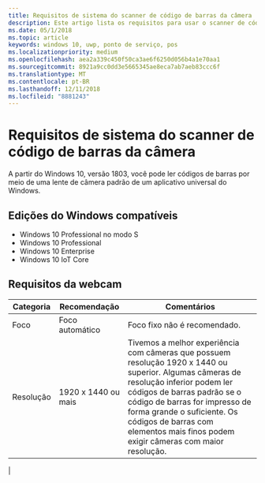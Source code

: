 ```yaml
---
title: Requisitos de sistema do scanner de código de barras da câmera
description: Este artigo lista os requisitos para usar o scanner de código de barras da câmera de um aplicativo UWP.
ms.date: 05/1/2018
ms.topic: article
keywords: windows 10, uwp, ponto de serviço, pos
ms.localizationpriority: medium
ms.openlocfilehash: aea2a339c450f50ca3ae6f6250d056b4a1e70aa1
ms.sourcegitcommit: 8921a9cc0dd3e5665345ae8eca7ab7aeb83ccc6f
ms.translationtype: MT
ms.contentlocale: pt-BR
ms.lasthandoff: 12/11/2018
ms.locfileid: "8881243"
---
```

# <a name="camera-barcode-scanner-system-requirements"></a>Requisitos de sistema do scanner de código de barras da câmera
A partir do Windows 10, versão 1803, você pode ler códigos de barras por meio de uma lente de câmera padrão de um aplicativo universal do Windows.

## <a name="supported-windows-editions"></a>Edições do Windows compatíveis
- Windows 10 Professional no modo S
- Windows 10 Professional
- Windows 10 Enterprise
- Windows 10 IoT Core


## <a name="webcam-requirements"></a>Requisitos da webcam
| Categoria      | Recomendação           | Comentários |
| ------------- | ------------------------ | -------- |
| Foco         | Foco automático               | Foco fixo não é recomendado. |
| Resolução    | 1920 x 1440 ou mais    | Tivemos a melhor experiência com câmeras que possuem resolução 1920 x 1440 ou superior.  Algumas câmeras de resolução inferior podem ler códigos de barras padrão se o código de barras for impresso de forma grande o suficiente. Os códigos de barras com elementos mais finos podem exigir câmeras com maior resolução. |
|

